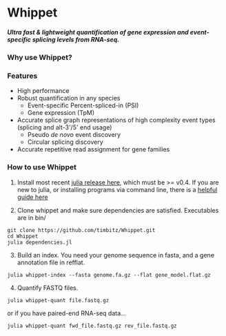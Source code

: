 # Whippet
##### Ultra fast & lightweight quantification of gene expression and event-specific splicing levels from RNA-seq.

### Why use Whippet?

### Features
- High performance
- Robust quantification in any species
  - Event-specific Percent-spliced-in (PSI)
  - Gene expression (TpM)
- Accurate splice graph representations of high complexity event types (splicing and alt-3'/5' end usage)
  - Pseudo _de novo_ event discovery
  - Circular splicing discovery
- Accurate repetitive read assignment for gene families

### How to use Whippet

1) Install most recent [julia release here](http://julialang.org/downloads/), which must be >= v0.4.  If you are new to julia, or installing programs via command line, there is a [helpful guide here](https://en.wikibooks.org/wiki/Introducing_Julia/Getting_started)

2) Clone whippet and make sure dependencies are satisfied. Executables are in bin/
```
git clone https://github.com/timbitz/Whippet.git
cd Whippet
julia dependencies.jl
```

3) Build an index.  You need your genome sequence in fasta, and a gene annotation file in refflat.
```
julia whippet-index --fasta genome.fa.gz --flat gene_model.flat.gz
```

4) Quantify FASTQ files.
```
julia whippet-quant file.fastq.gz
```
or if you have paired-end RNA-seq data...
```
julia whippet-quant fwd_file.fastq.gz rev_file.fastq.gz
```
